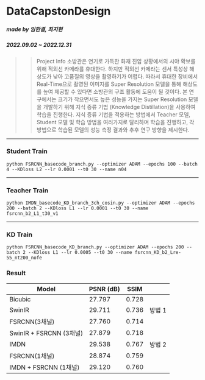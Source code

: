# DataCapstonDesign
##### made by 임한결, 최지현
##### 2022.09.02 ~ 2022.12.31

>> Project Info
> 소방관은 연기로 가득찬 화재 진압 상황에서의 시야 확보를 위해 적외선 카메라를 휴대한다. 하지만 적외선 카메라는 센서 특성상 해상도가 낮아 고품질의 영상을 촬영하기가 어렵다. 따라서 휴대한 장비에서 Real-Time으로 촬영된 이미지를 Super Resolution 모델을 통해 해상도를 높여 제공할 수 있다면 소방관의 구조 활동에 도움이 될 것이다. 본 연구에서는 크기가 작으면서도 높은 성능을 가지는 Super Resolution 모델을 개발하기 위해 지식 증류 기법 (Knowledge Distillation)을 사용하여 학습을 진행한다. 지식 증류 기법을 적용하는 방법에서 Teacher 모델, Student 모델 및 학습 방법을 여러가지로 달리하며 학습을 진행하고, 각 방법으로 학습된 모델의 성능 측정 결과와 추후 연구 방향을 제시한다.


***
### Student Train
`python FSRCNN_basecode_branch.py --optimizer ADAM --epochs 100 --batch 4 --KDloss L2 --lr 0.0001 --t0 30 --name n04`

***
### Teacher Train
`python IMDN_basecode_KD_branch_3ch_cosin.py --optimizer ADAM --epochs 200 --batch 2 --KDloss L1 --lr 0.0001 --t0 30 --name fsrcnn_b2_L1_t30_v1`

***
### KD Train
`python FSRCNN_basecode_KD_branch.py --optimizer ADAM --epochs 200 --batch 2 --KDloss L1 --lr 0.0005 --t0 30 --name fsrcnn_KD_b2_Lre-55_nt200_nofe`

### Result
|Model|PSNR (dB)|SSIM| |
|------|---|---|---|
|Bicubic|27.797|0.728| |
|SwinIR|29.711|0.736|방법 1|
|FSRCNN(3채널)|27.760|0.714| |
|SwinIR + FSRCNN (3채널)|27.879|0.718| |
|IMDN|29.538|0.767|방법 2|
|FSRCNN(1채널)|28.874|0.759| |
|IMDN + FSRCNN (1채널)|29.120|0.760| |
